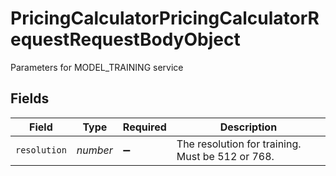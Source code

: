 # PricingCalculatorPricingCalculatorRequestRequestBodyObject

Parameters for MODEL_TRAINING service


## Fields

| Field                                            | Type                                             | Required                                         | Description                                      |
| ------------------------------------------------ | ------------------------------------------------ | ------------------------------------------------ | ------------------------------------------------ |
| `resolution`                                     | *number*                                         | :heavy_minus_sign:                               | The resolution for training. Must be 512 or 768. |